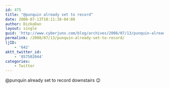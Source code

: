 ```yaml
---
id: 475
title: "@punquin already set to record"
date: 2008-07-13T18:11:38-04:00
author: DizkoDan
layout: single
guid: 'http://www.cyberjunx.com/blog/archives/2008/07/13/punquin-already-set-to-record/'
permalink: /2008/07/13/punquin-already-set-to-record/
ljID:
    - '642'
aktt_twitter_id:
    - '857502044'
categories:
    - Twitter
---
```


@punquin already set to record downstairs 😉